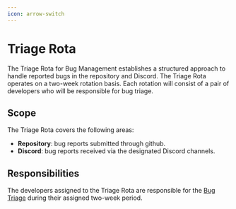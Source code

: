 ```yaml
---
icon: arrow-switch
---
```


# Triage Rota

The Triage Rota for Bug Management establishes a structured approach to handle reported bugs in the repository and Discord. The Triage Rota operates on a two-week rotation basis. Each rotation will consist of a pair of developers who will be responsible for bug triage.

## Scope

The Triage Rota covers the following areas:
- **Repository**: bug reports submitted through github.
- **Discord**: bug reports received via the designated Discord channels.

## Responsibilities

The developers assigned to the Triage Rota are responsible for the [Bug Triage](./bug-triage.md) during their assigned two-week period.
